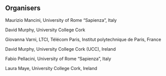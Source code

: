 ## Organisers

Maurizio Mancini, University of Rome “Sapienza”, Italy  

David Murphy, University College Cork  

Giovanna Varni, LTCI, Télécom Paris, Institut polytechnique de Paris, France  

David Murphy, University College Cork (UCC), Ireland  

Fabio Pellacini, University of Rome “Sapienza”, Italy  

Laura Maye, University College Cork, Ireland  
